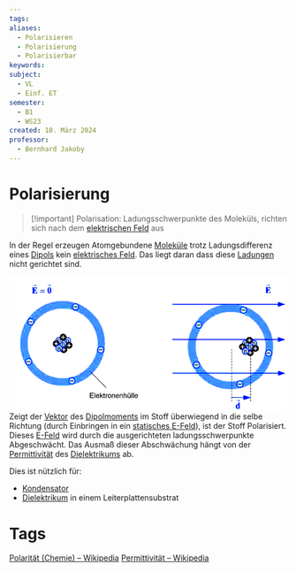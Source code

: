 ```yaml
---
tags: 
aliases:
  - Polarisieren
  - Polarisierung
  - Polarisierbar
keywords: 
subject:
  - VL
  - Einf. ET
semester:
  - B1
  - WS23
created: 10. März 2024
professor:
  - Bernhard Jakoby
---
```

 

# Polarisierung

> [!important] Polarisation: Ladungsschwerpunkte des Moleküls, richten sich nach dem [elektrischen Feld](../Elektrotechnik/elektrisches%20Feld.md) aus

In der Regel erzeugen Atomgebundene [Moleküle](Atombindung.md) trotz Ladungsdifferenz eines [Dipols](Dipol%20(Chemie).md) kein [elektrisches Feld](../Elektrotechnik/elektrisches%20Feld.md). Das liegt daran dass diese [Ladungen](../Elektrotechnik/elektrische%20Ladung.md) nicht gerichtet sind.

![invert_dark](assets/Polarisation.png)
Zeigt der [Vektor](../Mathematik/mathe%20(3)/Vektor.md) des [Dipolmoments](Dipol%20(Chemie).md) im Stoff überwiegend in die selbe Richtung (durch Einbringen in ein [statisches E-Feld](../Elektrotechnik/elektrisches%20Feld.md)), ist der Stoff Polarisiert. Dieses [E-Feld](../Elektrotechnik/elektrisches%20Feld.md) wird durch die ausgerichteten ladungsschwerpunkte Abgeschwächt. Das Ausmaß dieser Abschwächung hängt von der [Permittivität](../Elektrotechnik/Dielektrikum.md) des [Dielektrikums](../Elektrotechnik/Dielektrikum.md) ab.

Dies ist nützlich für:
- [Kondensator](../Elektrotechnik/Kapazität.md) 
- [Dielektrikum](../Elektrotechnik/Dielektrikum.md) in einem Leiterplattensubstrat

# Tags

[Polarität (Chemie) – Wikipedia](https://de.wikipedia.org/wiki/Polarit%C3%A4t_(Chemie))
[Permittivität – Wikipedia](https://de.wikipedia.org/wiki/Permittivit%C3%A4t)